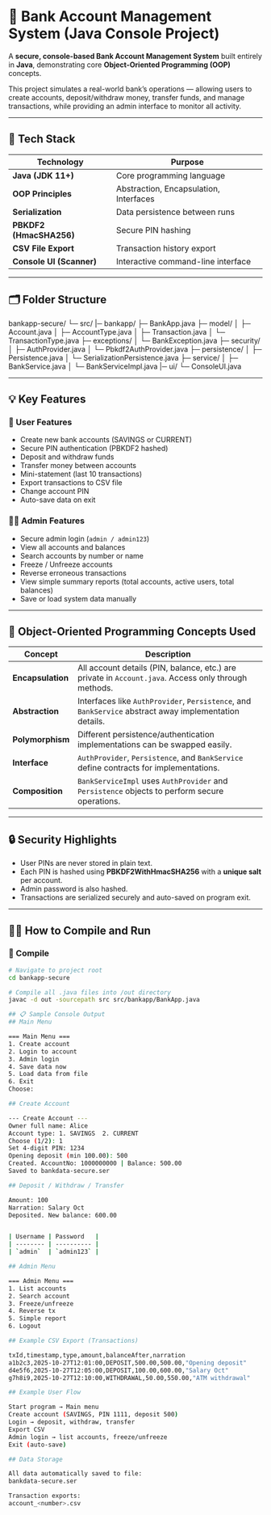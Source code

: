 # 🏦 Bank Account Management System (Java Console Project)

A **secure, console-based Bank Account Management System** built entirely in **Java**, demonstrating core **Object-Oriented Programming (OOP)** concepts.

This project simulates a real-world bank’s operations — allowing users to create accounts, deposit/withdraw money, transfer funds, and manage transactions, while providing an admin interface to monitor all activity.

---

## 🧩 Tech Stack

| Technology | Purpose |
|-------------|----------|
| **Java (JDK 11+)** | Core programming language |
| **OOP Principles** | Abstraction, Encapsulation, Interfaces |
| **Serialization** | Data persistence between runs |
| **PBKDF2 (HmacSHA256)** | Secure PIN hashing |
| **CSV File Export** | Transaction history export |
| **Console UI (Scanner)** | Interactive command-line interface |

---

## 🗂️ Folder Structure

bankapp-secure/
└─ src/
|─ bankapp/
├─ BankApp.java
├─ model/
│ ├─ Account.java
│ ├─ AccountType.java
│ ├─ Transaction.java
│ └─ TransactionType.java
├─ exceptions/
│ └─ BankException.java
├─ security/
│ ├─ AuthProvider.java
│ └─ Pbkdf2AuthProvider.java
├─ persistence/
│ ├─ Persistence.java
│ └─ SerializationPersistence.java
├─ service/
│ ├─ BankService.java
│ └─ BankServiceImpl.java
|─ ui/
└─ ConsoleUI.java


---

## 💡 Key Features

### 👤 User Features
- Create new bank accounts (SAVINGS or CURRENT)
- Secure PIN authentication (PBKDF2 hashed)
- Deposit and withdraw funds
- Transfer money between accounts
- Mini-statement (last 10 transactions)
- Export transactions to CSV file
- Change account PIN
- Auto-save data on exit

### 🧑‍💼 Admin Features
- Secure admin login (`admin / admin123`)
- View all accounts and balances
- Search accounts by number or name
- Freeze / Unfreeze accounts
- Reverse erroneous transactions
- View simple summary reports (total accounts, active users, total balances)
- Save or load system data manually

---

## 🧰 Object-Oriented Programming Concepts Used

| Concept | Description |
|----------|--------------|
| **Encapsulation** | All account details (PIN, balance, etc.) are private in `Account.java`. Access only through methods. |
| **Abstraction** | Interfaces like `AuthProvider`, `Persistence`, and `BankService` abstract away implementation details. |
| **Polymorphism** | Different persistence/authentication implementations can be swapped easily. |
| **Interface** | `AuthProvider`, `Persistence`, and `BankService` define contracts for implementations. |
| **Composition** | `BankServiceImpl` uses `AuthProvider` and `Persistence` objects to perform secure operations. |

---

## 🔒 Security Highlights

- User PINs are never stored in plain text.  
- Each PIN is hashed using **PBKDF2WithHmacSHA256** with a **unique salt** per account.  
- Admin password is also hashed.  
- Transactions are serialized securely and auto-saved on program exit.  

---

## 🧑‍💻 How to Compile and Run

### 🧱 Compile
```bash
# Navigate to project root
cd bankapp-secure

# Compile all .java files into /out directory
javac -d out -sourcepath src src/bankapp/BankApp.java

## 📋 Sample Console Output
## Main Menu

=== Main Menu ===
1. Create account
2. Login to account
3. Admin login
4. Save data now
5. Load data from file
6. Exit
Choose:

## Create Account

--- Create Account ---
Owner full name: Alice
Account type: 1. SAVINGS  2. CURRENT
Choose (1/2): 1
Set 4-digit PIN: 1234
Opening deposit (min 100.00): 500
Created. AccountNo: 1000000000 | Balance: 500.00
Saved to bankdata-secure.ser

## Deposit / Withdraw / Transfer

Amount: 100
Narration: Salary Oct
Deposited. New balance: 600.00


| Username | Password   |
| -------- | ---------- |
| `admin`  | `admin123` |

## Admin Menu

=== Admin Menu ===
1. List accounts
2. Search account
3. Freeze/unfreeze
4. Reverse tx
5. Simple report
6. Logout

## Example CSV Export (Transactions)

txId,timestamp,type,amount,balanceAfter,narration
a1b2c3,2025-10-27T12:01:00,DEPOSIT,500.00,500.00,"Opening deposit"
d4e5f6,2025-10-27T12:05:00,DEPOSIT,100.00,600.00,"Salary Oct"
g7h8i9,2025-10-27T12:10:00,WITHDRAWAL,50.00,550.00,"ATM withdrawal"

## Example User Flow

Start program → Main menu
Create account (SAVINGS, PIN 1111, deposit 500)
Login → deposit, withdraw, transfer
Export CSV
Admin login → list accounts, freeze/unfreeze
Exit (auto-save)

## Data Storage

All data automatically saved to file:
bankdata-secure.ser

Transaction exports:
account_<number>.csv
